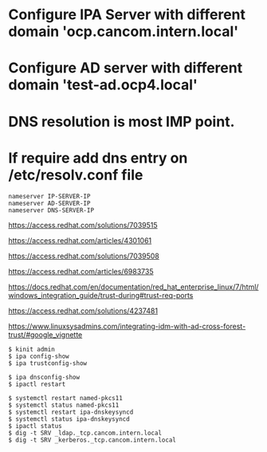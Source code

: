  
# Configure IPA Server with different domain 'ocp.cancom.intern.local'
# Configure AD server with different domain  'test-ad.ocp4.local'

# DNS resolution is most IMP point.
# If require add dns entry on /etc/resolv.conf file 
```
nameserver IP-SERVER-IP
nameserver AD-SERVER-IP
nameserver DNS-SERVER-IP
```

https://access.redhat.com/solutions/7039515

https://access.redhat.com/articles/4301061

https://access.redhat.com/solutions/7039508

https://access.redhat.com/articles/6983735

https://docs.redhat.com/en/documentation/red_hat_enterprise_linux/7/html/windows_integration_guide/trust-during#trust-req-ports

https://access.redhat.com/solutions/4237481

https://www.linuxsysadmins.com/integrating-idm-with-ad-cross-forest-trust/#google_vignette

```
$ kinit admin
$ ipa config-show
$ ipa trustconfig-show
```
```
$ ipa dnsconfig-show
$ ipactl restart
```
```
$ systemctl restart named-pkcs11
$ systemctl status named-pkcs11
$ systemctl restart ipa-dnskeysyncd
$ systemctl status ipa-dnskeysyncd
$ ipactl status
$ dig -t SRV _ldap._tcp.cancom.intern.local
$ dig -t SRV _kerberos._tcp.cancom.intern.local

```
